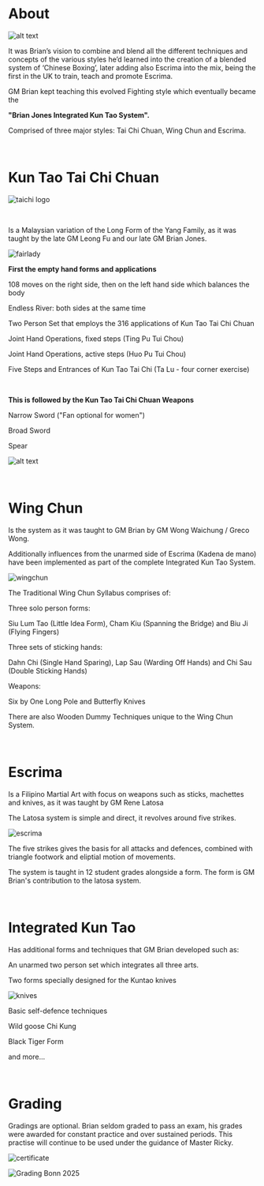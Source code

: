 # About

![alt text](images/BrianRicky-web.jpg "Ricky expressing the feeling of his teachers energy")

It was Brian’s vision to combine and blend all the different techniques and 
concepts of the various styles he’d learned into the creation of a blended 
system of ‘Chinese Boxing’, later adding also Escrima into the mix, being the first in the UK to train, teach and promote Escrima.

GM Brian kept teaching this evolved Fighting style which eventually  became the 

**"Brian Jones Integrated Kun Tao System".**

Comprised of three major styles: Tai Chi Chuan, Wing Chun and Escrima.

&emsp;

# **Kun Tao Tai Chi Chuan**

![taichi logo](images/logotaichi.jpg)

&emsp;

Is a Malaysian variation of the Long Form of the Yang Family, as it
was taught by the late GM Leong Fu and our late GM Brian Jones.

![fairlady](images/fairlady.jpg "Application of 'Fair lady works the shuttle' ")

**First the empty hand forms and applications**

108 moves on the right side, then on the left hand side which balances the body

Endless River: both sides at the same time

Two Person Set that employs the 316 applications of Kun Tao Tai Chi Chuan

Joint Hand Operations, fixed steps (Ting Pu Tui Chou)

Joint Hand Operations, active steps (Huo Pu Tui Chou)

Five Steps and Entrances of Kun Tao Tai Chi (Ta Lu - four corner exercise)

&emsp;

**This is followed by the Kun Tao Tai Chi Chuan Weapons**

Narrow Sword ("Fan optional for women")

Broad Sword

Spear

![alt text](images/rickyspear.JPG "Ricky showing how to use the spear under watchfull eye of his teacher")

&emsp;

# **Wing Chun** 

Is the system as it was taught to GM Brian by GM Wong Waichung / Greco Wong. 

Additionally influences from the unarmed side of Escrima (Kadena de mano) have been implemented as part of the complete Integrated Kun Tao System.

![wingchun](images/wingchun.JPG "Master Jay Dobrin interacting with his teacher GM Brian Jones")

The Traditional Wing Chun Syllabus comprises of:

Three solo person forms:

Siu Lum Tao (Little Idea Form),
Cham Kiu (Spanning the Bridge) and
Biu Ji (Flying Fingers)

Three sets of sticking hands:

Dahn Chi (Single Hand Sparing),
Lap Sau (Warding Off Hands) and
Chi Sau (Double Sticking Hands)

Weapons:

Six by One Long Pole and
Butterfly Knives

There are also Wooden Dummy Techniques unique to the Wing Chun System.

&emsp;

# **Escrima** 

Is a Filipino Martial Art with focus on weapons such as sticks, machettes and knives, as it was taught by GM Rene Latosa

The Latosa system is simple and direct, it revolves around five strikes. 

![escrima](images/escrima.JPG "Brian and Ricky teaching Escrima in Belgium 2009")

The five strikes gives the basis for all attacks and defences, combined with triangle footwork and eliptial motion of movements.

The system is taught in 12 student grades alongside a form. The form is GM Brian's contribution to the latosa system.

&emsp;

# **Integrated Kun Tao** 

Has additional forms and techniques that GM Brian developed such as:

An unarmed two person set which integrates all three arts.

Two forms specially designed for the Kuntao knives

![knives](images/kuntao-knives.jpg "Kuntao knives")

Basic self-defence techniques

Wild goose Chi Kung

Black Tiger Form

and more...

&emsp;

# **Grading**

Gradings are optional. Brian seldom graded to pass an exam, his grades were awarded for constant practice and over sustained periods. This practise will continue to be used under the guidance of Master Ricky.

![certificate](images/certificate.jpeg "Official certificate")

![Grading Bonn 2025](images/grading2025.jpeg "Grading awarded in Bonn 2025")